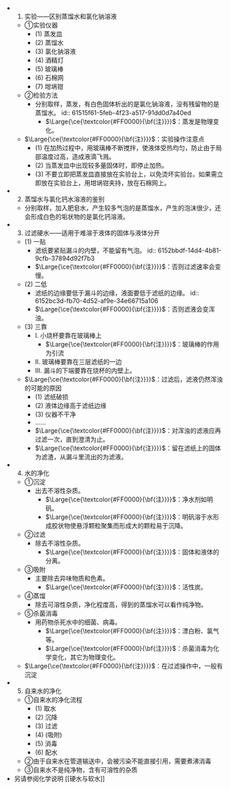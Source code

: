 -
  1. 实验——区别蒸馏水和氯化钠溶液
	- ①实验仪器
		- (1) 蒸发皿
		- (2) 蒸馏水
		- (3) 氯化钠溶液
		- (4) 酒精灯
		- (5) 玻璃棒
		- (6) 石棉网
		- (7) 坩埚钳
	- ②检验方法
		- 分别取样，蒸发，有白色固体析出的是氯化钠溶液，没有残留物的是蒸馏水。
		  id:: 61515f61-5feb-4f23-a517-91dd0d7a40ed
			- $\Large{\ce{\textcolor{#FF0000}{\bf{注}}}}$：蒸发是物理变化。
	- $\Large{\ce{\textcolor{#FF0000}{\bf{注}}}}$：实验操作注意点
		- (1) 在加热过程中，用玻璃棒不断搅拌，使液体受热均匀，防止由于局部温度过高，造成液滴飞溅。
		- (2) 当蒸发皿中出现较多量固体时，即停止加热。
		- (3) 不要立即把蒸发皿直接放在实验台上，以免烫坏实验台。如果需立即放在实验台上，用坩埚钳夹持，放在石棉网上。
-
  2. 蒸馏水与氯化钙水溶液的鉴别
	- 分别取样，加入肥皂水，产生较多气泡的是蒸馏水，产生的泡沫很少，还会形成白色的垢状物的是氯化钙溶液。
-
  3. 过滤硬水——适用于难溶于液体的固体与液体分开
	- (1) 一贴
		- 滤纸要紧贴漏斗的内壁，不能留有气泡。
		  id:: 6152bbdf-14d4-4b81-9cfb-37894d92f7b3
		- $\Large{\ce{\textcolor{#FF0000}{\bf{注}}}}$：否则过滤速率会变慢。
	- (2) 二低
		- 滤纸的边缘要低于漏斗的边缘，液面要低于滤纸的边缘。
		  id:: 6152bc3d-fb70-4d52-af9e-34e66715a106
		- $\Large{\ce{\textcolor{#FF0000}{\bf{注}}}}$：否则滤液会变浑浊。
	- (3) 三靠
		- I. 小烧杯要靠在玻璃棒上
			- $\Large{\ce{\textcolor{#FF0000}{\bf{注}}}}$：玻璃棒的作用为引流
		- II. 玻璃棒要靠在三层滤纸的一边
		- III. 漏斗的下端要靠在烧杯的内壁上。
	- $\Large{\ce{\textcolor{#FF0000}{\bf{注}}}}$：过滤后，滤液仍然浑浊的可能的原因
		- (1) 滤纸破损
		- (2) 液体边缘高于滤纸边缘
		- (3) 仪器不干净
		- ......
		- $\Large{\ce{\textcolor{#FF0000}{\bf{注}}}}$：对浑浊的滤液应再过滤一次，直到澄清为止。
		- $\Large{\ce{\textcolor{#FF0000}{\bf{注}}}}$：留在滤纸上的固体为滤渣，从漏斗里流出的为滤液。
-
  4. 水的净化
	- ①沉淀
		- 出去不溶性杂质。
			- $\Large{\ce{\textcolor{#FF0000}{\bf{注}}}}$：净水剂如明矾。
			- $\Large{\ce{\textcolor{#FF0000}{\bf{注}}}}$：明矾溶于水形成胶状物使悬浮颗粒聚集而形成大的颗粒易于沉降。
	- ②过滤
		- 除去不溶性杂质。
			- $\Large{\ce{\textcolor{#FF0000}{\bf{注}}}}$：固体和液体的分离。
	- ③吸附
		- 主要除去异味物质和色素。
			- $\Large{\ce{\textcolor{#FF0000}{\bf{注}}}}$：活性炭。
	- ④蒸馏
		- 除去可溶性杂质，净化程度高，得到的蒸馏水可以看作纯净物。
	- ⑤杀菌消毒
		- 用药物杀死水中的细菌、病毒。
			- $\Large{\ce{\textcolor{#FF0000}{\bf{注}}}}$：漂白粉、氯气等。
			- $\Large{\ce{\textcolor{#FF0000}{\bf{注}}}}$：杀菌消毒为化学变化，其它为物理变化。
	- $\Large{\ce{\textcolor{#FF0000}{\bf{注}}}}$：在过滤操作中，一般有沉淀
-
  5. 自来水的净化
	- ①自来水的净化流程
		- (1) 取水
		- (2) 沉降
		- (3) 过滤
		- (4) (吸附)
		- (5) 消毒
		- (6) 配水
	- ②由于自来水在管道输送中，会被污染不能直接引用，需要煮沸消毒
	- ③自来水不是纯净物，含有可溶性的杂质
- 另请参阅化学说明 [[硬水与软水]]